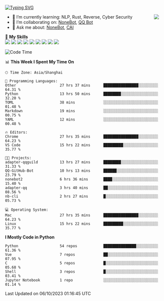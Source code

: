 [![Typing SVG](https://readme-typing-svg.herokuapp.com?size=25&duration=2500&color=8C43EA&vCenter=true&width=200&height=40&lines=Hi+there+%F0%9F%91%8B%F0%9F%8F%BB;I'm+yanyongyu)](https://git.io/typing-svg)

<a href="#">
  <img align="right" src="https://github-readme-stats.vercel.app/api?username=yanyongyu&count_private=true&show_icons=true&bg_color=15,f2f7fd,E0EAFC" />
</a>

- 🌱 I’m currently learning: NLP, Rust, Reverse, Cyber Security
- 👯 I’m collaborating on: [NoneBot](https://github.com/nonebot), [QQ Bot](https://github.com/Mrs4s/go-cqhttp)
- 💬 Ask me about: [NoneBot](https://github.com/nonebot), [CAI](https://github.com/cscs181/CAI)

🌟 **My Skills**  
![](https://img.shields.io/badge/-Python-3e74a2?style=flat-square&logo=Python&logoColor=fff)
![](https://img.shields.io/badge/-Node.js-339933?style=flat-square&logo=Node.js&logoColor=fff)
![](https://img.shields.io/badge/-Vue-4fc08d?style=flat-square&logo=Vue.js&logoColor=fff)
![](https://img.shields.io/badge/-React-2d98ce?style=flat-square&logo=React&logoColor=fff)
![](https://img.shields.io/badge/-Docker-2496ED?style=flat-square&logo=Docker&logoColor=fff)
![](https://img.shields.io/badge/-Linux-000000?style=flat-square&logo=Linux&logoColor=fff)
![](https://img.shields.io/badge/-MySQL-4479A1?style=flat-square&logo=MySQL&logoColor=fff)
![](https://img.shields.io/badge/-Redis-DC382D?style=flat-square&logo=Redis&logoColor=fff)
![](https://img.shields.io/badge/-MongoDB-47A248?style=flat-square&logo=MongoDB&logoColor=fff)

<!--START_SECTION:waka-->
![Code Time](http://img.shields.io/badge/Code%20Time-5%2C046%20hrs%2055%20mins-blue)

📊 **This Week I Spent My Time On** 

```text
🕑︎ Time Zone: Asia/Shanghai

💬 Programming Languages: 
Other                    27 hrs 37 mins      ████████████████░░░░░░░░░   64.31 % 
Python                   13 hrs 50 mins      ████████░░░░░░░░░░░░░░░░░   32.20 % 
TOML                     38 mins             ░░░░░░░░░░░░░░░░░░░░░░░░░   01.48 % 
Markdown                 19 mins             ░░░░░░░░░░░░░░░░░░░░░░░░░   00.75 % 
YAML                     12 mins             ░░░░░░░░░░░░░░░░░░░░░░░░░   00.48 % 

🔥 Editors: 
Chrome                   27 hrs 35 mins      ████████████████░░░░░░░░░   64.23 % 
VS Code                  15 hrs 22 mins      █████████░░░░░░░░░░░░░░░░   35.77 % 

🐱‍💻 Projects: 
adapter-qqguild          13 hrs 27 mins      ████████░░░░░░░░░░░░░░░░░   31.33 % 
QQ-GitHub-Bot            10 hrs 13 mins      ██████░░░░░░░░░░░░░░░░░░░   23.79 % 
nonebot2                 6 hrs 36 mins       ████░░░░░░░░░░░░░░░░░░░░░   15.40 % 
adapter-qq               3 hrs 40 mins       ██░░░░░░░░░░░░░░░░░░░░░░░   08.56 % 
nb-cli                   2 hrs 27 mins       █░░░░░░░░░░░░░░░░░░░░░░░░   05.73 % 

💻 Operating System: 
Mac                      27 hrs 35 mins      ████████████████░░░░░░░░░   64.23 % 
Linux                    15 hrs 22 mins      █████████░░░░░░░░░░░░░░░░   35.77 % 
```

**I Mostly Code in Python** 

```text
Python                   54 repos            ███████████████░░░░░░░░░░   61.36 % 
Vue                      7 repos             ██░░░░░░░░░░░░░░░░░░░░░░░   07.95 % 
C                        5 repos             █░░░░░░░░░░░░░░░░░░░░░░░░   05.68 % 
Shell                    3 repos             █░░░░░░░░░░░░░░░░░░░░░░░░   03.41 % 
Jupyter Notebook         1 repo              ░░░░░░░░░░░░░░░░░░░░░░░░░   01.14 % 
```




 Last Updated on 06/10/2023 01:16:45 UTC
<!--END_SECTION:waka-->
